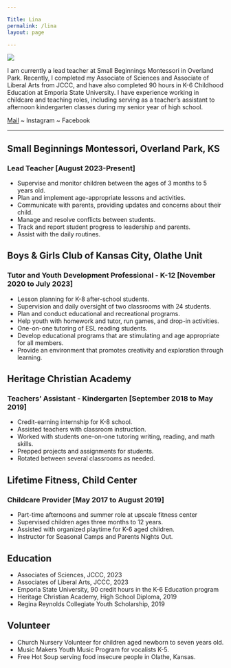 ```yaml
---

Title: Lina
permalink: /lina
layout: page

---
```


![](assets/images/lina-photo.jpg)

I am currently a lead teacher at Small Beginnings Montessori in Overland Park. Recently, I completed my Associate of Sciences and Associate of Liberal Arts from JCCC, and have also completed 90 hours in K-6 Childhood Education at Emporia State University. I have experience working in childcare and teaching roles, including serving as a teacher’s assistant to afternoon kindergarten classes during my senior year of high school.

<a href="mailto:lina@mccamon.ong">Mail</a> ~ Instagram ~ Facebook

***

## Small Beginnings Montessori, Overland Park, KS
### Lead Teacher [August 2023-Present] 
- Supervise and monitor children between the ages of 3 months to 5 years old.
- Plan and implement age-appropriate lessons and activities. 
- Communicate with parents, providing updates and concerns about their child.
- Manage and resolve conflicts between students.
- Track and report student progress to leadership and parents.
- Assist with the daily routines.

## Boys & Girls Club of Kansas City, Olathe Unit
### Tutor and Youth Development Professional - K-12  [November 2020 to July 2023]
- Lesson planning for K-8 after-school students.
- Supervision and daily oversight of two classrooms with 24 students.
- Plan and conduct educational and recreational programs.
- Help youth with homework and tutor, run games, and drop-in activities.
- One-on-one tutoring of ESL reading students.
- Develop educational programs that are stimulating and age appropriate for all members.
- Provide an environment that promotes creativity and exploration through learning.

## Heritage Christian Academy
### Teachers’ Assistant - Kindergarten  [September 2018 to May 2019]
- Credit-earning internship for K-8 school.
- Assisted teachers with classroom instruction.
- Worked with students one-on-one tutoring writing, reading, and math skills.
- Prepped projects and assignments for students.
- Rotated between several classrooms as needed.

## Lifetime Fitness, Child Center 
### Childcare Provider [May 2017 to August 2019]

- Part-time afternoons and summer role at upscale fitness center
- Supervised children ages three months to 12 years.
- Assisted with organized playtime for K-6 aged children.
- Instructor for Seasonal Camps and Parents Nights Out.

## Education

- Associates of Sciences, JCCC, 2023
- Associates of Liberal Arts, JCCC, 2023
- Emporia State University, 90 credit hours in the K-6 Education program
- Heritage Christian Academy, High School Diploma, 2019
- Regina Reynolds Collegiate Youth Scholarship, 2019

## Volunteer

- Church Nursery Volunteer for children aged newborn to seven years old.
- Music Makers Youth Music Program for vocalists K-5.
- Free Hot Soup serving food insecure people in Olathe, Kansas.

